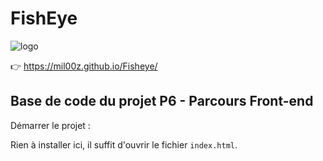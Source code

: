 # FishEye

![logo](https://github.com/Mil00Z/Fisheye/assets/26485097/a10dfc8d-3a66-4361-8600-93cf5d1cbfe4)

👉 https://mil00z.github.io/Fisheye/


## Base de code du projet P6 - Parcours Front-end

Démarrer le projet :

Rien à installer ici, il suffit d'ouvrir le fichier `index.html`.

